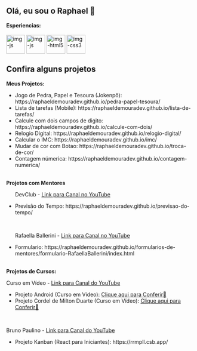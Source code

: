 ## Olá, eu sou o Raphael 👋
<div> 
   <strong>Esperiencias:</strong>
</div>

<div style="display: inline_block"><br>
   <img align="center" alt="img-js" heigth="50" width="50" src="https://cdn.jsdelivr.net/gh/devicons/devicon@latest/icons/react/react-original.svg" />
   <img align="center" alt="img-js" heigth="50" width="50" src="https://cdn.jsdelivr.net/gh/devicons/devicon@latest/icons/javascript/javascript-original.svg" />
   <img align="center" alt="img-html5" heigth="50" width="50" src="https://cdn.jsdelivr.net/gh/devicons/devicon@latest/icons/html5/html5-original.svg" />
   <img align="center" alt="img-css3" heigth="50" width="50" src="https://cdn.jsdelivr.net/gh/devicons/devicon@latest/icons/css3/css3-original.svg" />
</div>

<h2></h2>

<div>
   <h2>Confira alguns projetos</h2>

   <strong>Meus Projetos:</strong>
   <ul>
      <li>Jogo de Pedra, Papel e Tesoura (Jokenpô): https://raphaeldemouradev.github.io/pedra-papel-tesoura/</li>
      <li>Lista de tarefas (Mobile): https://raphaeldemouradev.github.io/lista-de-tarefas/</li>
      <li>Calcule com dois campos de digito: https://raphaeldemouradev.github.io/calcule-com-dois/</li>
      <li>Relogio Digital: https://raphaeldemouradev.github.io/relogio-digital/</li>
      <li>Calcular o IMC: https://raphaeldemouradev.github.io/imc/</li>
      <li>Mudar de cor com Botao: https://raphaeldemouradev.github.io/troca-de-cor/</li>
      <li>Contagem númerica: https://raphaeldemouradev.github.io/contagem-numerica/</li>
   </ul>

   <br>
   <strong>Projetos com Mentores</strong>
   <ul>
      <p>DevClub - <a href="https://www.youtube.com/@canaldevclub">Link para Canal no YouTube</a></p>
      <li>Previsão do Tempo: https://raphaeldemouradev.github.io/previsao-do-tempo/</li>
   </ul>

   <br>
   <ul>
      <p>Rafaella Ballerini - <a href="https://www.youtube.com/user/RafaellaBallerini">Link para Canal no YouTube</a></p>
      <li>Formulario: https://raphaeldemouradev.github.io/formularios-de-mentores/formulario-RafaellaBallerini/index.html</li>
   </ul>

   <br>
   <strong>Projetos de Cursos:</strong>
   
   <p>Curso em Vídeo - <a href="https://www.youtube.com/c/CursoemV%C3%ADdeo">Link para Canal do YouTube<a></p> 
   <ul>
      <li>Projeto Android (Curso em Vídeo): <a href="https://raphaeldemouradev.github.io/projeto-android/">Clique aqui para Conferir🔗</a></li>
      <li>Projeto Cordel de Milton Duarte (Curso em Vídeo): <a href="https://raphaeldemouradev.github.io/projeto-cordel/">Clique aqui para Conferir🔗</a></li>
   </ul>

   <br>
   <p>Bruno Paulino - <a href="https://www.youtube.com/@brunoPaulino">Link para Canal do YouTube</a></p>
   <ul>
      <li>Projeto Kanban (React para Iniciantes): https://rrmpll.csb.app/</li>
   </ul>
</div>
